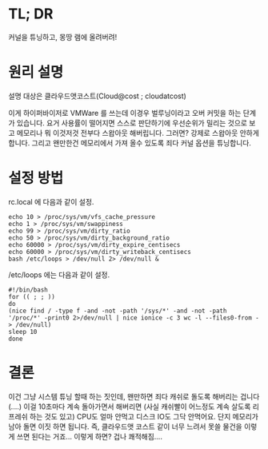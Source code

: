 
# TL; DR
커널을 튜닝하고, 몽땅 램에 올려버려!

# 원리 설명
설명 대상은 클라우드앳코스트(Cloud@cost ; cloudatcost)

이게 하이퍼바이저로 VMWare 를 쓰는데 이경우 벌루닝이라고 오버 커밋을 하는 단계가 있습니다. 요거 사용률이 떨어지면 스스로 판단하기에 우선순위가 밀리는 것으로 보고 메모리나 뭐 이것저것 전부다 스왑아웃 해버립니다. 그러면? 강제로 스왑아웃 안하게 합니다. 그리고 왠만한건 메모리에서 가져 올수 있도록 죄다 커널 옵션을 튜닝합니다.

# 설정 방법
rc.local 에 다음과 같이 설정.

```
echo 10 > /proc/sys/vm/vfs_cache_pressure
echo 1 > /proc/sys/vm/swappiness
echo 99 > /proc/sys/vm/dirty_ratio
echo 50 > /proc/sys/vm/dirty_background_ratio
echo 60000 > /proc/sys/vm/dirty_expire_centisecs
echo 60000 > /proc/sys/vm/dirty_writeback_centisecs
bash /etc/loops > /dev/null 2> /dev/null &
```

/etc/loops 에는 다음과 같이 설정.
```
#!/bin/bash
for (( ; ; ))
do
(nice find / -type f -and -not -path '/sys/*' -and -not -path '/proc/*' -print0 2>/dev/null | nice ionice -c 3 wc -l --files0-from - > /dev/null)
sleep 10
done
```

# 결론
이건 그냥 시스템 튜닝 할때 하는 짓인데, 왠만하면 죄다 캐쉬로 돌도록 해버리는 겁니다 (....) 이걸 10초마다 계속 돌아가면서 해버리면 (사실 캐쉬빨이 어느정도 계속 살도록 리프레쉬 하는 것도 있고) CPU도 얼마 안먹고 디스크 IO도 그닥 안먹어요. 단지 메모리가 남아 돌면 이짓 하면 됩니다. 즉, 클라우드앳 코스트 같이 너무 느려서 못쓸 물건을 이렇게 쓰면 된다는 거죠... 이렇게 하면? 겁나 쾌적해짐....
